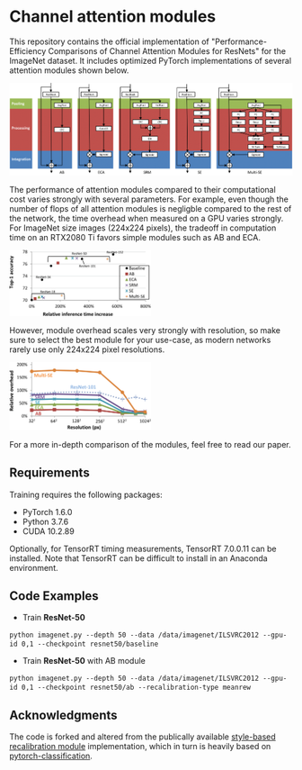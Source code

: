 # Channel attention modules
This repository contains the official implementation of "Performance-Efficiency Comparisons of Channel Attention Modules for ResNets" for the ImageNet dataset. It includes optimized PyTorch implementations of several attention modules shown below.

![](figures/AttentionModules.png)

The performance of attention modules compared to their computational cost varies strongly with several parameters. For example, even though the number of flops of all attention modules is negligble compared to the rest of the network, the time overhead when measured on a GPU varies strongly. 
For ImageNet size images (224x224 pixels), the tradeoff in computation time on an RTX2080 Ti favors simple modules such as AB and ECA.

<img src="figures/pytorch_performance_tradeoff.png" width="50%" height="50%">

However, module overhead scales very strongly with resolution, so make sure to select the best module for your use-case, as modern networks rarely use only 224x224  pixel resolutions.

<img src="figures/reltime_pytorch_resolution_50.png" width="50%" height="50%">

For a more in-depth comparison of the modules, feel free to read our paper.

## Requirements
Training requires the following packages:
- PyTorch 1.6.0
- Python 3.7.6
- CUDA 10.2.89

Optionally, for TensorRT timing measurements, TensorRT 7.0.0.11 can be installed. Note that TensorRT can be difficult to install in an Anaconda environment.

## Code Examples
* Train **ResNet-50**
```
python imagenet.py --depth 50 --data /data/imagenet/ILSVRC2012 --gpu-id 0,1 --checkpoint resnet50/baseline
```

* Train **ResNet-50** with AB module
```
python imagenet.py --depth 50 --data /data/imagenet/ILSVRC2012 --gpu-id 0,1 --checkpoint resnet50/ab --recalibration-type meanrew
```

## Acknowledgments
The code is forked and altered from the publically available [style-based recalibration module](https://github.com/hyunjaelee410/style-based-recalibration-module) implementation, which in turn is heavily based on [pytorch-classification](https://github.com/bearpaw/pytorch-classification).
